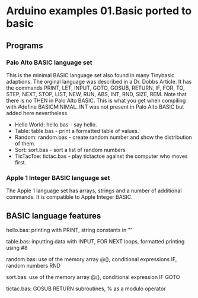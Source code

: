 # Arduino examples 01.Basic ported to basic

## Programs 

### Palo Alto BASIC language set

This is the minimal BASIC language set also found in many Tinybasic adaptions. The orginal language was described in a Dr. Dobbs Article. It has the commands PRINT, LET, INPUT, GOTO, GOSUB, RETURN, IF, FOR, TO, STEP, NEXT, STOP, LIST, NEW, RUN, ABS, INT, RND, SIZE, REM. Note that there is no THEN in Palo Alto BASIC. This is what you get when compiling with #define BASICMINIMAL. INT was not present in Palo Alto BASIC but added here nevertheless.

- Hello World: hello.bas - say hello.
- Table: table.bas - print a formatted table of values.
- Random: random.bas - create random number and show the distribution of them.
- Sort: sort.bas - sort a list of random numbers
- TicTacToe: tictac.bas - play tictactoe against the computer who moves first.

### Apple 1 Integer BASIC language set

The Apple 1 language set has arrays, strings and a number of additional commands. It is compatible to Apple Integer BASIC. 

## BASIC language features 

hello.bas: printing with PRINT, string constants in ""

table.bas: inputting data with INPUT, FOR NEXT loops, formatted printing using #8

random.bas: use of the memory array @(), conditional expressions IF, random numbers RND

sort.bas: use of the memory array @(), conditional expression IF GOTO 

tictac.bas: GOSUB RETURN subroutines, % as a modulo operator





